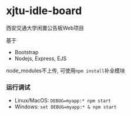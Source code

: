 # xjtu-idle-board
西安交通大学闲置公告板Web项目

基于
- Bootstrap
- Nodejs, Express, EJS

node_modules不上传, 可使用`npm install`补全模块

### 运行调试

- Linux/MacOS: `DEBUG=myapp:* npm start`
- Windows: `set DEBUG=myapp:* & npm start`
